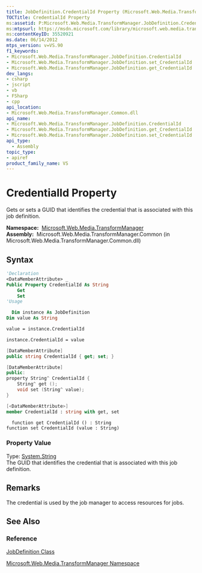 ```yaml
---
title: JobDefinition.CredentialId Property (Microsoft.Web.Media.TransformManager)
TOCTitle: CredentialId Property
ms:assetid: P:Microsoft.Web.Media.TransformManager.JobDefinition.CredentialId
ms:mtpsurl: https://msdn.microsoft.com/library/microsoft.web.media.transformmanager.jobdefinition.credentialid(v=VS.90)
ms:contentKeyID: 35520921
ms.date: 06/14/2012
mtps_version: v=VS.90
f1_keywords:
- Microsoft.Web.Media.TransformManager.JobDefinition.CredentialId
- Microsoft.Web.Media.TransformManager.JobDefinition.set_CredentialId
- Microsoft.Web.Media.TransformManager.JobDefinition.get_CredentialId
dev_langs:
- csharp
- jscript
- vb
- FSharp
- cpp
api_location:
- Microsoft.Web.Media.TransformManager.Common.dll
api_name:
- Microsoft.Web.Media.TransformManager.JobDefinition.CredentialId
- Microsoft.Web.Media.TransformManager.JobDefinition.get_CredentialId
- Microsoft.Web.Media.TransformManager.JobDefinition.set_CredentialId
api_type:
  - Assembly
topic_type:
- apiref
product_family_name: VS
---
```


# CredentialId Property

Gets or sets a GUID that identifies the credential that is associated with this job definition.

**Namespace:**  [Microsoft.Web.Media.TransformManager](microsoft-web-media-transformmanager-namespace.md)  
**Assembly:**  Microsoft.Web.Media.TransformManager.Common (in Microsoft.Web.Media.TransformManager.Common.dll)

## Syntax

```vb
'Declaration
<DataMemberAttribute> _
Public Property CredentialId As String
    Get
    Set
'Usage

  Dim instance As JobDefinition
Dim value As String

value = instance.CredentialId

instance.CredentialId = value
```

```csharp
[DataMemberAttribute]
public string CredentialId { get; set; }
```

```cpp
[DataMemberAttribute]
public:
property String^ CredentialId {
    String^ get ();
    void set (String^ value);
}
```

``` fsharp
[<DataMemberAttribute>]
member CredentialId : string with get, set
```

```jscript
  function get CredentialId () : String
function set CredentialId (value : String)
```

### Property Value

Type: [System.String](https://msdn.microsoft.com/library/s1wwdcbf)  
The GUID that identifies the credential that is associated with this job definition.  

## Remarks

The credential is used by the job manager to access resources for jobs.

## See Also

### Reference

[JobDefinition Class](jobdefinition-class-microsoft-web-media-transformmanager.md)

[Microsoft.Web.Media.TransformManager Namespace](microsoft-web-media-transformmanager-namespace.md)
